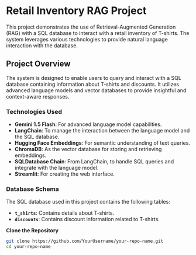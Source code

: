 # Retail Inventory RAG Project

This project demonstrates the use of Retrieval-Augmented Generation (RAG) with a SQL database to interact with a retail inventory of T-shirts. The system leverages various technologies to provide natural language interaction with the database.

## Project Overview

The system is designed to enable users to query and interact with a SQL database containing information about T-shirts and discounts. It utilizes advanced language models and vector databases to provide insightful and context-aware responses.

### Technologies Used

- **Gemini 1.5 Flash**: For advanced language model capabilities.
- **LangChain**: To manage the interaction between the language model and the SQL database.
- **Hugging Face Embeddings**: For semantic understanding of text queries.
- **ChromaDB**: As the vector database for storing and retrieving embeddings.
- **SQLDatabase Chain**: From LangChain, to handle SQL queries and integrate with the language model.
- **Streamlit**: For creating the web interface.

### Database Schema

The SQL database used in this project contains the following tables:

- **`t_shirts`**: Contains details about T-shirts.
- **`discounts`**: Contains discount information related to T-shirts.



**Clone the Repository**

   ```bash
   git clone https://github.com/YourUsername/your-repo-name.git
   cd your-repo-name
